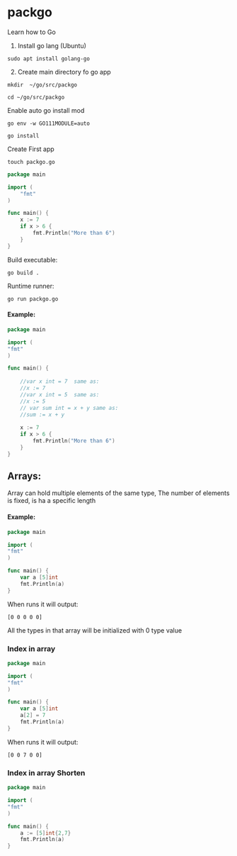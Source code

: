 # packgo


Learn how to Go

1. Install go lang (Ubuntu)
```shell
sudo apt install golang-go
```

2. Create main directory fo go app 
```shell
mkdir  ~/go/src/packgo

cd ~/go/src/packgo
```

Enable auto go install mod
```shell
go env -w GO111MODULE=auto
```

```shell
go install
```


Create First app

```shell
touch packgo.go
```
```go
package main

import (
	"fmt"
)

func main() {
	x := 7
	if x > 6 {
		fmt.Println("More than 6")
	}
}
```

Build executable:
```shell
go build .
```

Runtime runner:
```shell
go run packgo.go
```


#### Example:
```go
package main

import (
"fmt"
)

func main() {
	
	//var x int = 7  same as:
	//x := 7
	//var x int = 5  same as:
	//x := 5
	// var sum int = x + y same as: 
	//sum := x + y
	
    x := 7
	if x > 6 {
		fmt.Println("More than 6")
	}
}
```


## Arrays:

Array can hold multiple elements of the same type, The number of elements is fixed, is ha a specific length  

#### Example:


```go
package main

import (
"fmt"
)

func main() {
	var a [5]int
	fmt.Println(a)
}
```

When runs it will output:
```text
[0 0 0 0 0]
```

All the types in that array will be initialized with 0 type value

### Index in array
```go
package main

import (
"fmt"
)

func main() {
	var a [5]int
	a[2] = 7
	fmt.Println(a)
}
```
When runs it will output:
```text
[0 0 7 0 0]
```

### Index in array Shorten 
```go
package main

import (
"fmt"
)

func main() {
	a := [5]int{2,7}
	fmt.Println(a)
}
```



